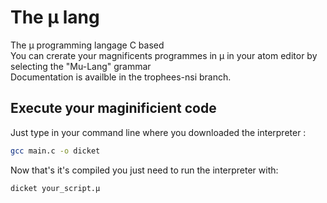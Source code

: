 # The µ lang
The µ programming langage C based  
You can crerate your magnificents programmes in µ in your atom editor by selecting the "Mu-Lang" grammar  
Documentation is availble in the trophees-nsi branch.
## Execute your maginificient code
Just type in your command line where you downloaded the interpreter :  
```bash
gcc main.c -o dicket
```    
Now that's it's compiled you just need to run the interpreter with:  
```bash
dicket your_script.µ
```
